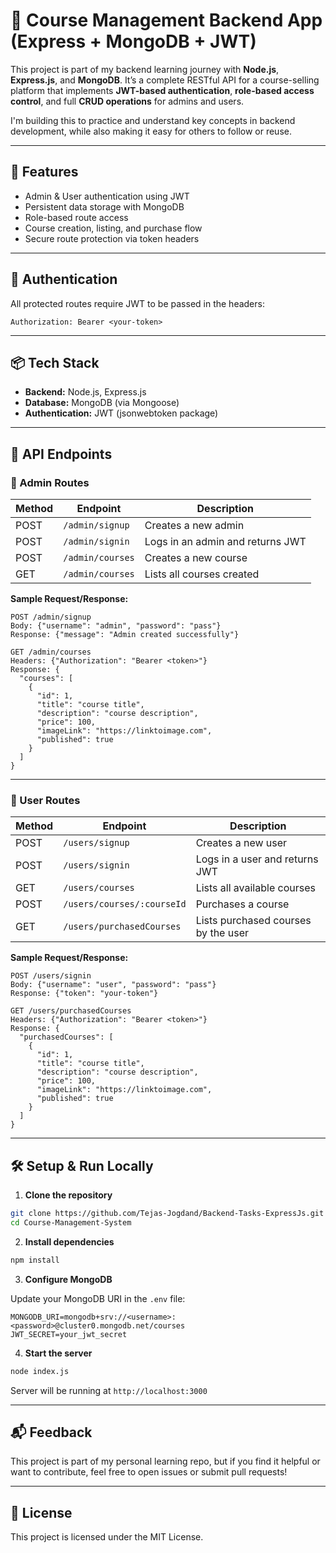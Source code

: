 # 🧠 Course Management Backend App (Express + MongoDB + JWT)

This project is part of my backend learning journey with **Node.js**, **Express.js**, and **MongoDB**. It’s a complete RESTful API for a course-selling platform that implements **JWT-based authentication**, **role-based access control**, and full **CRUD operations** for admins and users.

I'm building this to practice and understand key concepts in backend development, while also making it easy for others to follow or reuse.

---

## 🚀 Features

- Admin & User authentication using JWT
- Persistent data storage with MongoDB
- Role-based route access
- Course creation, listing, and purchase flow
- Secure route protection via token headers

---

## 🔐 Authentication

All protected routes require JWT to be passed in the headers:

```
Authorization: Bearer <your-token>
```

---

## 📦 Tech Stack

- **Backend:** Node.js, Express.js
- **Database:** MongoDB (via Mongoose)
- **Authentication:** JWT (jsonwebtoken package)

---

## 📌 API Endpoints

### 👑 Admin Routes

| Method | Endpoint           | Description                     |
|--------|--------------------|---------------------------------|
| POST   | `/admin/signup`    | Creates a new admin             |
| POST   | `/admin/signin`    | Logs in an admin and returns JWT |
| POST   | `/admin/courses`   | Creates a new course            |
| GET    | `/admin/courses`   | Lists all courses created       |

**Sample Request/Response:**

```http
POST /admin/signup
Body: {"username": "admin", "password": "pass"}
Response: {"message": "Admin created successfully"}
```

```http
GET /admin/courses
Headers: {"Authorization": "Bearer <token>"}
Response: {
  "courses": [
    {
      "id": 1,
      "title": "course title",
      "description": "course description",
      "price": 100,
      "imageLink": "https://linktoimage.com",
      "published": true
    }
  ]
}
```

---

### 🙋 User Routes

| Method | Endpoint                    | Description                           |
|--------|-----------------------------|---------------------------------------|
| POST   | `/users/signup`             | Creates a new user                    |
| POST   | `/users/signin`             | Logs in a user and returns JWT       |
| GET    | `/users/courses`            | Lists all available courses          |
| POST   | `/users/courses/:courseId`  | Purchases a course                   |
| GET    | `/users/purchasedCourses`   | Lists purchased courses by the user |

**Sample Request/Response:**

```http
POST /users/signin
Body: {"username": "user", "password": "pass"}
Response: {"token": "your-token"}
```

```http
GET /users/purchasedCourses
Headers: {"Authorization": "Bearer <token>"}
Response: {
  "purchasedCourses": [
    {
      "id": 1,
      "title": "course title",
      "description": "course description",
      "price": 100,
      "imageLink": "https://linktoimage.com",
      "published": true
    }
  ]
}
```

---

## 🛠️ Setup & Run Locally

1. **Clone the repository**

```bash
git clone https://github.com/Tejas-Jogdand/Backend-Tasks-ExpressJs.git
cd Course-Management-System
```

2. **Install dependencies**

```bash
npm install
```

3. **Configure MongoDB**

Update your MongoDB URI in the `.env` file:

```env
MONGODB_URI=mongodb+srv://<username>:<password>@cluster0.mongodb.net/courses
JWT_SECRET=your_jwt_secret
```

4. **Start the server**

```bash
node index.js
```

Server will be running at `http://localhost:3000`

---

## 📬 Feedback

This project is part of my personal learning repo, but if you find it helpful or want to contribute, feel free to open issues or submit pull requests!

---

## 📄 License

This project is licensed under the MIT License.
